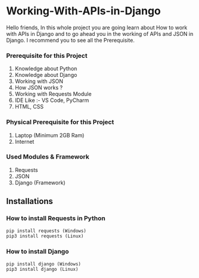 # Working-With-APIs-in-Django
Hello friends, In this whole project you are going learn about How to work with APIs in Django and to go ahead you in the working of APIs and JSON in Django. I recommend you to see all the Prerequisite.

### Prerequisite for this Project
1. Knowledge about Python
2. Knowledge about Django
3. Working with JSON
4. How JSON works ?
5. Working with Requests Module
6. IDE Like :- VS Code, PyCharm
7. HTML, CSS

### Physical Prerequisite for this Project
1. Laptop (Minimum 2GB Ram)
2. Internet

### Used Modules & Framework
1. Requests
2. JSON
4. Django (Framework)

## Installations

### How to install Requests in Python
```python
pip install requests (Windows)
pip3 install requests (Linux)
```
### How to install Django
```python
pip install django (Windows)
pip3 install django (Linux)
```
